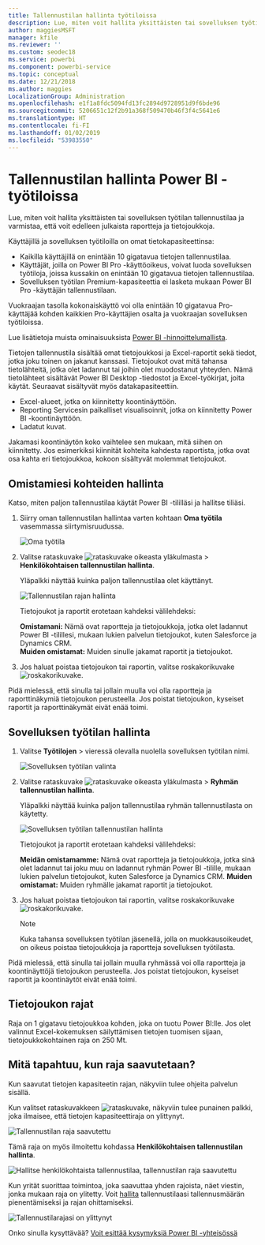 ```yaml
---
title: Tallennustilan hallinta työtiloissa
description: Lue, miten voit hallita yksittäisten tai sovelluksen työtilan tallennustilaa ja varmistaa, että voit edelleen julkaista raportteja ja tietojoukkoja.
author: maggiesMSFT
manager: kfile
ms.reviewer: ''
ms.custom: seodec18
ms.service: powerbi
ms.component: powerbi-service
ms.topic: conceptual
ms.date: 12/21/2018
ms.author: maggies
LocalizationGroup: Administration
ms.openlocfilehash: e1f1a8fdc5094fd13fc2894d9728951d9f6bde96
ms.sourcegitcommit: 5206651c12f2b91a368f509470b46f3f4c5641e6
ms.translationtype: HT
ms.contentlocale: fi-FI
ms.lasthandoff: 01/02/2019
ms.locfileid: "53983550"
---
```

# <a name="manage-data-storage-in-power-bi-workspaces"></a>Tallennustilan hallinta Power BI -työtiloissa

Lue, miten voit hallita yksittäisten tai sovelluksen työtilan tallennustilaa ja varmistaa, että voit edelleen julkaista raportteja ja tietojoukkoja.

Käyttäjillä ja sovelluksen työtiloilla on omat tietokapasiteettinsa:

* Kaikilla käyttäjillä on enintään 10 gigatavua tietojen tallennustilaa.
* Käyttäjät, joilla on Power BI Pro -käyttöoikeus, voivat luoda sovelluksen työtiloja, joissa kussakin on enintään 10 gigatavua tietojen tallennustilaa.
* Sovelluksen työtilan Premium-kapasiteettia ei lasketa mukaan Power BI Pro -käyttäjän tallennustilaan.

Vuokraajan tasolla kokonaiskäyttö voi olla enintään 10 gigatavua Pro-käyttäjää kohden kaikkien Pro-käyttäjien osalta ja vuokraajan sovelluksen työtiloissa.

Lue lisätietoja muista ominaisuuksista [Power BI -hinnoittelumallista](https://powerbi.microsoft.com/pricing).

Tietojen tallennustila sisältää omat tietojoukkosi ja Excel-raportit sekä tiedot, jotka joku toinen on jakanut kanssasi. Tietojoukot ovat mitä tahansa tietolähteitä, jotka olet ladannut tai joihin olet muodostanut yhteyden. Nämä tietolähteet sisältävät Power BI Desktop -tiedostot ja Excel-työkirjat, joita käytät. Seuraavat sisältyvät myös datakapasiteettiin.

* Excel-alueet, jotka on kiinnitetty koontinäyttöön.
* Reporting Servicesin paikalliset visualisoinnit, jotka on kiinnitetty Power BI -koontinäyttöön.
* Ladatut kuvat.

Jakamasi koontinäytön koko vaihtelee sen mukaan, mitä siihen on kiinnitetty. Jos esimerkiksi kiinnität kohteita kahdesta raportista, jotka ovat osa kahta eri tietojoukkoa, kokoon sisältyvät molemmat tietojoukot.

<a name="manage"/>

## <a name="manage-items-you-own"></a>Omistamiesi kohteiden hallinta

Katso, miten paljon tallennustilaa käytät Power BI -tililläsi ja hallitse tiliäsi.

1. Siirry oman tallennustilan hallintaa varten kohtaan **Oma työtila** vasemmassa siirtymisruudussa.
   
    ![Oma työtila](media/service-admin-manage-your-data-storage-in-power-bi/pbi_myworkspace.png)
2. Valitse rataskuvake ![rataskuvake](media/service-admin-manage-your-data-storage-in-power-bi/pbi_gearicon.png) oikeasta yläkulmasta \> **Henkilökohtaisen tallennustilan hallinta**.
   
    Yläpalkki näyttää kuinka paljon tallennustilaa olet käyttänyt.
   
    ![Tallennustilan rajan hallinta](media/service-admin-manage-your-data-storage-in-power-bi/pbi_persnlstorage.png)
   
    Tietojoukot ja raportit erotetaan kahdeksi välilehdeksi:
   
    **Omistamani:** Nämä ovat raportteja ja tietojoukkoja, jotka olet ladannut Power BI -tilillesi, mukaan lukien palvelun tietojoukot, kuten Salesforce ja Dynamics CRM.  
    **Muiden omistamat:** Muiden sinulle jakamat raportit ja tietojoukot.
1. Jos haluat poistaa tietojoukon tai raportin, valitse roskakorikuvake ![roskakorikuvake](media/service-admin-manage-your-data-storage-in-power-bi/pbi_deleteicon.png).

Pidä mielessä, että sinulla tai jollain muulla voi olla raportteja ja raporttinäkymiä tietojoukon perusteella. Jos poistat tietojoukon, kyseiset raportit ja raporttinäkymät eivät enää toimi.

## <a name="manage-your-app-workspace"></a>Sovelluksen työtilan hallinta
1. Valitse **Työtilojen** \> vieressä olevalla nuolella sovelluksen työtilan nimi.
   
    ![Sovelluksen työtilan valinta](media/service-admin-manage-your-data-storage-in-power-bi/pbi_groupworkspaces.png)
2. Valitse rataskuvake ![rataskuvake](media/service-admin-manage-your-data-storage-in-power-bi/pbi_gearicon.png) oikeasta yläkulmasta \> **Ryhmän tallennustilan hallinta**.
   
    Yläpalkki näyttää kuinka paljon tallennustilaa ryhmän tallennustilasta on käytetty.
   
    ![Sovelluksen työtilan tallennustilan hallinta](media/service-admin-manage-your-data-storage-in-power-bi/pbi_groupstorage.png)
   
    Tietojoukot ja raportit erotetaan kahdeksi välilehdeksi:
   
    **Meidän omistamamme:** Nämä ovat raportteja ja tietojoukkoja, jotka sinä olet ladannut tai joku muu on ladannut ryhmän Power BI -tilille, mukaan lukien palvelun tietojoukot, kuten Salesforce ja Dynamics CRM.
    **Muiden omistamat:** Muiden ryhmälle jakamat raportit ja tietojoukot.
3. Jos haluat poistaa tietojoukon tai raportin, valitse roskakorikuvake ![roskakorikuvake](media/service-admin-manage-your-data-storage-in-power-bi/pbi_deleteicon.png).
   
   > [!NOTE]
   > Kuka tahansa sovelluksen työtilan jäsenellä, jolla on muokkausoikeudet, on oikeus poistaa tietojoukkoja ja raportteja sovelluksen työtilasta.
   > 
   > 

Pidä mielessä, että sinulla tai jollain muulla ryhmässä voi olla raportteja ja koontinäyttöjä tietojoukon perusteella. Jos poistat tietojoukon, kyseiset raportit ja koontinäytöt eivät enää toimi.

## <a name="dataset-limits"></a>Tietojoukon rajat
Raja on 1 gigatavu tietojoukkoa kohden, joka on tuotu Power BI:lle. Jos olet valinnut Excel-kokemuksen säilyttämisen tietojen tuomisen sijaan, tietojoukkokohtainen raja on 250 Mt.

## <a name="what-happens-when-you-reach-a-limit"></a>Mitä tapahtuu, kun raja saavutetaan?
Kun saavutat tietojen kapasiteetin rajan, näkyviin tulee ohjeita palvelun sisällä. 

Kun valitset rataskuvakkeen ![rataskuvake](media/service-admin-manage-your-data-storage-in-power-bi/pbi_gearicon.png), näkyviin tulee punainen palkki, joka ilmaisee, että tietojen kapasiteettiraja on ylittynyt.

![Tallennustilan raja saavutettu](media/service-admin-manage-your-data-storage-in-power-bi/manage-storage-limit.png)

Tämä raja on myös ilmoitettu kohdassa **Henkilökohtaisen tallennustilan hallinta**.

 ![Hallitse henkilökohtaista tallennustilaa, tallennustilan raja saavutettu](media/service-admin-manage-your-data-storage-in-power-bi/manage-storage-limit2.png)

 Kun yrität suorittaa toimintoa, joka saavuttaa yhden rajoista, näet viestin, jonka mukaan raja on ylitetty. Voit [hallita](#manage) tallennustilaasi tallennusmäärän pienentämiseksi ja rajan ohittamiseksi.

 ![Tallennustilarajasi on ylittynyt](media/service-admin-manage-your-data-storage-in-power-bi/powerbi-pro-over-limit.png)

 Onko sinulla kysyttävää? [Voit esittää kysymyksiä Power BI -yhteisössä](http://community.powerbi.com/)

